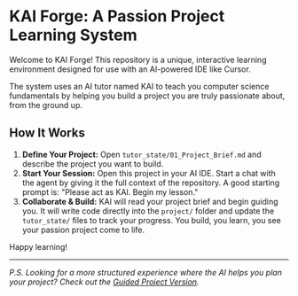 # KAI Forge: A Passion Project Learning System

Welcome to KAI Forge! This repository is a unique, interactive learning environment designed for use with an AI-powered IDE like Cursor.

The system uses an AI tutor named KAI to teach you computer science fundamentals by helping you build a project you are truly passionate about, from the ground up.

## How It Works

1.  **Define Your Project:** Open `tutor_state/01_Project_Brief.md` and describe the project you want to build.
2.  **Start Your Session:** Open this project in your AI IDE. Start a chat with the agent by giving it the full context of the repository. A good starting prompt is: "Please act as KAI. Begin my lesson."
3.  **Collaborate & Build:** KAI will read your project brief and begin guiding you. It will write code directly into the `project/` folder and update the `tutor_state/` files to track your progress. You build, you learn, you see your passion project come to life.

Happy learning!

---
*P.S. Looking for a more structured experience where the AI helps you plan your project? Check out the [Guided Project Version](https://github.com/charlesdpjohnston/kai-tutor).*